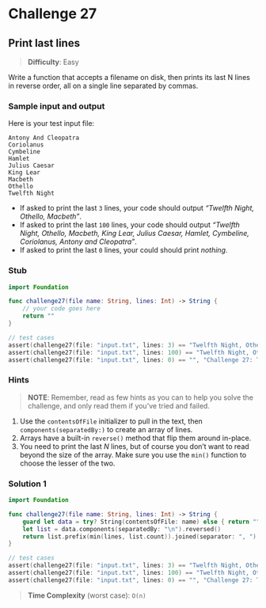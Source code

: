 # Challenge 27

## Print last lines

> **Difficulty**: Easy

Write a function that accepts a filename on disk, then prints its last N lines in reverse order, all on a single line separated by commas.

### Sample input and output

Here is your test input file:

``` text
Antony And Cleopatra
Coriolanus
Cymbeline
Hamlet
Julius Caesar
King Lear
Macbeth
Othello
Twelfth Night
```

- If asked to print the last `3` lines, your code should output *“Twelfth Night, Othello, Macbeth”*.
- If asked to print the last `100` lines, your code should output *“Twelfth Night, Othello, Macbeth, King Lear, Julius Caesar, Hamlet, Cymbeline, Coriolanus, Antony and Cleopatra”*.
- If asked to print the last `0` lines, your could should print *nothing*.

### Stub

``` swift
import Foundation

func challenge27(file name: String, lines: Int) -> String {
    // your code goes here
    return ""
}

// test cases
assert(challenge27(file: "input.txt", lines: 3) == "Twelfth Night, Othello, Macbeth", "Challenge 27: Test #1 - failed")
assert(challenge27(file: "input.txt", lines: 100) == "Twelfth Night, Othello, Macbeth, King Lear, Julius Caesar, Hamlet, Cymbeline, Coriolanus, Antony and Cleopatra", "Challenge 27: Test #2 - failed")
assert(challenge27(file: "input.txt", lines: 0) == "", "Challenge 27: Test #3 - failed")
```

### Hints

> **NOTE**: Remember, read as few hints as you can to help you solve the challenge, and only read them if you’ve tried and failed.

1. Use the `contentsOfFile` initializer to pull in the text, then `components(separatedBy:)` to create an array of lines.
2. Arrays have a built-in `reverse()` method that flip them around in-place.
3. You need to print the last *N* lines, but of course you don’t want to read beyond the size of the array. Make sure you use the `min()` function to choose the lesser of the two.

### Solution 1

``` swift
import Foundation

func challenge27(file name: String, lines: Int) -> String {
    guard let data = try? String(contentsOfFile: name) else { return "" }
    let list = data.components(separatedBy: "\n").reversed()
    return list.prefix(min(lines, list.count)).joined(separator: ", ")
}

// test cases
assert(challenge27(file: "input.txt", lines: 3) == "Twelfth Night, Othello, Macbeth", "Challenge 27: Test #1 - failed")
assert(challenge27(file: "input.txt", lines: 100) == "Twelfth Night, Othello, Macbeth, King Lear, Julius Caesar, Hamlet, Cymbeline, Coriolanus, Antony and Cleopatra", "Challenge 27: Test #2 - failed")
assert(challenge27(file: "input.txt", lines: 0) == "", "Challenge 27: Test #3 - failed")
```

> **Time Complexity** (worst case): `O(n)`
